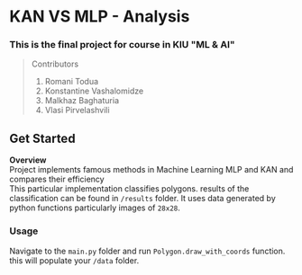 # KAN VS MLP - Analysis

### This is the final project for course in KIU "ML & AI"

> Contributors
> 1. Romani Todua
> 2. Konstantine Vashalomidze
> 3. Malkhaz Baghaturia
> 4. Vlasi Pirvelashvili

## Get Started
**Overview**  
Project implements famous methods in Machine Learning MLP and KAN and compares their efficiency  
This particular implementation classifies polygons. results of the classification can be found in `/results` folder. It uses data generated by python functions particularly images of `28x28`.

### Usage
Navigate to the `main.py` folder and run `Polygon.draw_with_coords` function. this will populate your `/data` folder.
